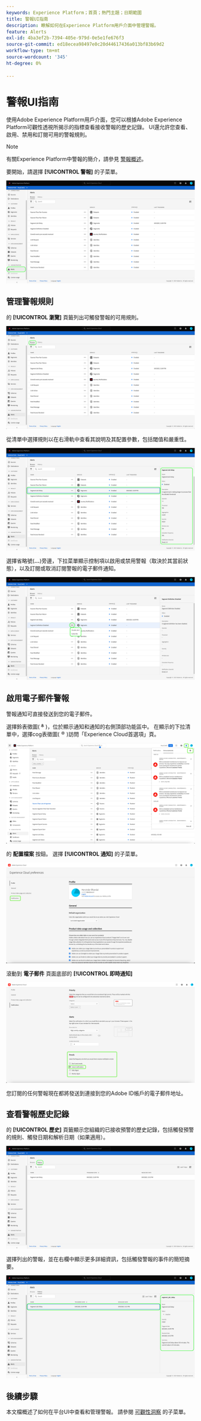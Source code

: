 ```yaml
---
keywords: Experience Platform；首頁；熱門主題；日期範圍
title: 警報UI指南
description: 瞭解如何在Experience Platform用戶介面中管理警報。
feature: Alerts
exl-id: 4ba3ef2b-7394-405e-979d-0e5e1fe676f3
source-git-commit: ed18ecea98497e0c20d44617436a013bf83b69d2
workflow-type: tm+mt
source-wordcount: '345'
ht-degree: 0%

---
```


# 警報UI指南

使用Adobe Experience Platform用戶介面，您可以根據Adobe Experience Platform可觀性透視所揭示的指標查看接收警報的歷史記錄。 UI還允許您查看、啟用、禁用和訂閱可用的警報規則。

>[!NOTE]
>
>有關Experience Platform中警報的簡介，請參見 [警報概述](./overview.md)。

要開始，請選擇 **[!UICONTROL 警報]** 的子菜單。

![](../images/alerts/ui/workspace.png)

## 管理警報規則

的 **[!UICONTROL 瀏覽]** 頁籤列出可觸發警報的可用規則。

![](../images/alerts/ui/rules.png)

從清單中選擇規則以在右滑軌中查看其說明及其配置參數，包括閾值和嚴重性。

![](../images/alerts/ui/rule-details.png)

選擇省略號(**...**)旁邊，下拉菜單顯示控制項以啟用或禁用警報（取決於其當前狀態），以及訂閱或取消訂閱警報的電子郵件通知。

![](../images/alerts/ui/disable-subscribe.png)

## 啟用電子郵件警報

警報通知可直接發送到您的電子郵件。

選擇鈴表徵圖(![鈴表徵圖](../images/alerts/ui/bell-icon.png))，位於顯示通知和通知的右側頂部功能區中。 在顯示的下拉清單中，選擇cog表徵圖(![奧克圖](../images/alerts/ui/cog-icon.png))訪問「Experience Cloud首選項」頁。

![](../images/alerts/ui/edit-preferences.png)

的 **配置檔案** 按鈕。 選擇 **[!UICONTROL 通知]** 的子菜單。

![](../images/alerts/ui/profile.png)

滾動到 **電子郵件** 頁面底部的 **[!UICONTROL 即時通知]**

![](../images/alerts/ui/notifications.png)

您訂閱的任何警報現在都將發送到連接到您的Adobe ID帳戶的電子郵件地址。

## 查看警報歷史記錄

的 **[!UICONTROL 歷史]** 頁籤顯示您組織的已接收預警的歷史記錄，包括觸發預警的規則、觸發日期和解析日期（如果適用）。

![](../images/alerts/ui/history.png)

選擇列出的警報，並在右欄中顯示更多詳細資訊，包括觸發警報的事件的簡短摘要。

![](../images/alerts/ui/history-details.png)

## 後續步驟

本文檔概述了如何在平台UI中查看和管理警報。 請參閱 [可觀性洞察](../home.md) 的子菜單。
